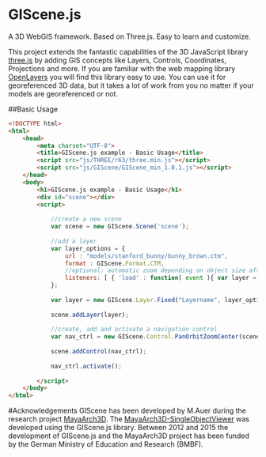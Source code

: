 # GIScene.js
A 3D WebGIS framework. Based on Three.js. Easy to learn and customize.

This project extends the fantastic capabilities of the 3D JavaScript library [three.js](https://github.com/mrdoob/three.js/) by adding GIS concepts like Layers, Controls, Coordinates, Projections and more.
If you are familiar with the web mapping library [OpenLayers](http://openlayers.org/) you will find this library easy to use.
You can use it for georeferenced 3D data, but it takes a lot of work from you no matter if your models are georeferenced or not.

##Basic Usage
```html
<!DOCTYPE html>
<html>
	<head>
		<meta charset="UTF-8">
		<title>GIScene.js example - Basic Usage</title>
		<script src="js/THREE/r63/three.min.js"></script>
		<script src="js/GIScene/GIScene_min_1.0.1.js"></script>
	</head>
	<body>
		<h1>GIScene.js example - Basic Usage</h1>
		<div id="scene"></div>
		<script>
		
			//create a new scene
			var scene = new GIScene.Scene('scene');
			
			//add a layer
			var layer_options = {
				url : "models/stanford_bunny/bunny_brown.ctm",
				format : GIScene.Format.CTM,
				//optional: automatic zoom depending on object size after layer has been loaded
				listeners: [ { 'load' : function( event ){ var layer = event.content; scene.setCenter(event.content.boundingBox.center(), new THREE.Vector3(0, 0, event.content.boundingBox.getBoundingSphere().radius*2)); } } ]
			};
			
			var layer = new GIScene.Layer.Fixed("Layername", layer_options);
			
			scene.addLayer(layer);
			
			//create, add and activate a navigation control
			var nav_ctrl = new GIScene.Control.PanOrbitZoomCenter(scene.camera);
			
			scene.addControl(nav_ctrl);
			
			nav_ctrl.activate();
			
		</script>
	</body>
</html>
```
#Acknowledgements
GIScene has been developed by M.Auer during the research project [MayaArch3D](http://www.mayaarch3d.org). The [MayaArch3D-SingleObjectViewer](http://www.mayaarch3d.org/language/en/research/tools-in-development/3d-object-viewer/temple-18-2/) was developed using the GIScene.js library.
Between 2012 and 2015 the development of GIScene.js and the MayaArch3D project has been funded by the German Ministry of Education and Research (BMBF). 

